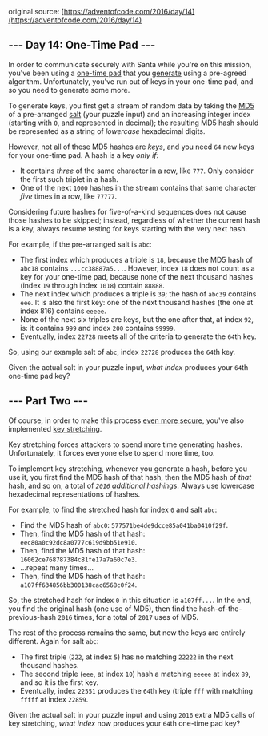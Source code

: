 original source: [https://adventofcode.com/2016/day/14](https://adventofcode.com/2016/day/14)
## --- Day 14: One-Time Pad ---
In order to communicate securely with Santa while you're on this mission, you've been using a [one-time pad](https://en.wikipedia.org/wiki/One-time_pad) that you [generate](https://en.wikipedia.org/wiki/Security_through_obscurity) using a pre-agreed algorithm. Unfortunately, you've run out of keys in your one-time pad, and so you need to generate some more.

To generate keys, you first get a stream of random data by taking the [MD5](https://en.wikipedia.org/wiki/MD5) of a pre-arranged [salt](https://en.wikipedia.org/wiki/Salt_(cryptography)) (your puzzle input) and an increasing integer index (starting with <code>0</code>, and represented in decimal); the resulting MD5 hash should be represented as a string of <em>lowercase</em> hexadecimal digits.

However, not all of these MD5 hashes are <em>keys</em>, and you need <code>64</code> new keys for your one-time pad.  A hash is a key <em>only if</em>:


 - It contains <em>three</em> of the same character in a row, like <code>777</code>. Only consider the first such triplet in a hash.
 - One of the next <code>1000</code> hashes in the stream contains that same character <em>five</em> times in a row, like <code>77777</code>.

Considering future hashes for five-of-a-kind sequences does not cause those hashes to be skipped; instead, regardless of whether the current hash is a key, always resume testing for keys starting with the very next hash.

For example, if the pre-arranged salt is <code>abc</code>:


 - The first index which produces a triple is <code>18</code>, because the MD5 hash of <code>abc18</code> contains <code>...cc38887a5...</code>. However, index <code>18</code> does not count as a key for your one-time pad, because none of the next thousand hashes (index <code>19</code> through index <code>1018</code>) contain <code>88888</code>.
 - The next index which produces a triple is <code>39</code>; the hash of <code>abc39</code> contains <code>eee</code>. It is also the first key: one of the next thousand hashes (the one at index 816) contains <code>eeeee</code>.
 - None of the next six triples are keys, but the one after that, at index <code>92</code>, is: it contains <code>999</code> and index <code>200</code> contains <code>99999</code>.
 - Eventually, index <code>22728</code> meets all of the criteria to generate the <code>64</code>th key.

So, using our example salt of <code>abc</code>, index <code>22728</code> produces the <code>64</code>th key.

Given the actual salt in your puzzle input, <em>what index</em> produces your <code>64</code>th one-time pad key?


## --- Part Two ---
Of course, in order to make this process [even more secure](https://en.wikipedia.org/wiki/MD5#Security), you've also implemented [key stretching](https://en.wikipedia.org/wiki/Key_stretching).

Key stretching forces attackers to spend more time generating hashes. Unfortunately, it forces everyone else to spend more time, too.

To implement key stretching, whenever you generate a hash, before you use it, you first find the MD5 hash of that hash, then the MD5 hash of <em>that</em> hash, and so on, a total of <em><code>2016</code> additional hashings</em>. Always use lowercase hexadecimal representations of hashes.

For example, to find the stretched hash for index <code>0</code> and salt <code>abc</code>:


 - Find the MD5 hash of <code>abc0</code>: <code>577571be4de9dcce85a041ba0410f29f</code>.
 - Then, find the MD5 hash of that hash: <code>eec80a0c92dc8a0777c619d9bb51e910</code>.
 - Then, find the MD5 hash of that hash: <code>16062ce768787384c81fe17a7a60c7e3</code>.
 - ...repeat many times...
 - Then, find the MD5 hash of that hash: <code>a107ff634856bb300138cac6568c0f24</code>.

So, the stretched hash for index <code>0</code> in this situation is <code>a107ff...</code>. In the end, you find the original hash (one use of MD5), then find the hash-of-the-previous-hash <code>2016</code> times, for a total of <code>2017</code> uses of MD5.

The rest of the process remains the same, but now the keys are entirely different. Again for salt <code>abc</code>:


 - The first triple (<code>222</code>, at index <code>5</code>) has no matching <code>22222</code> in the next thousand hashes.
 - The second triple (<code>eee</code>, at index <code>10</code>) hash a matching <code>eeeee</code> at index <code>89</code>, and so it is the first key.
 - Eventually, index <code>22551</code> produces the <code>64</code>th key (triple <code>fff</code> with matching <code>fffff</code> at index <code>22859</code>.

Given the actual salt in your puzzle input and using <code>2016</code> extra MD5 calls of key stretching, <em>what index</em> now produces your <code>64</code>th one-time pad key?


